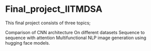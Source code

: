 # Final_project_IITMDSA
This final project consists of three topics;

Comparison of CNN architecture On different datasets
Sequence to sequence with attention
Multifunctional NLP image generation using hugging face models.
